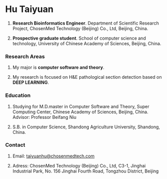# Hu Taiyuan

1. **Research Bioinformatics Engineer**. Department of Scientific Research Project, ChosenMed Technology (Beijing) Co., Ltd, Beijing, China.

2. **Prospective graduate student**. School of computer science and technology, University of Chinese Academy of Sciences, Beijing, China.


### Research Areas

1. My major is **computer software and theory**.

2. My research is focused on H&E pathological section detection based on **DEEP LEARNING**.



### Education

1. Studying for M.D.master in Computer Software and Theory, Super Computing Center, Chinese Academy of Sciences, Beijing, China. Advisor: Professor Beifang Niu

2. S.B. in Computer Science, Shandong Agriculture University, Shandong, China.


### Contact

1. Email: taiyuanhu@chosenmedtech.com

2. Adress: ChosenMed Technology (Beijing) Co., Ltd, C3-1, Jinghai Industrial Park, No. 156 Jinghai Fourth Road, Tongzhou District, Beijing
